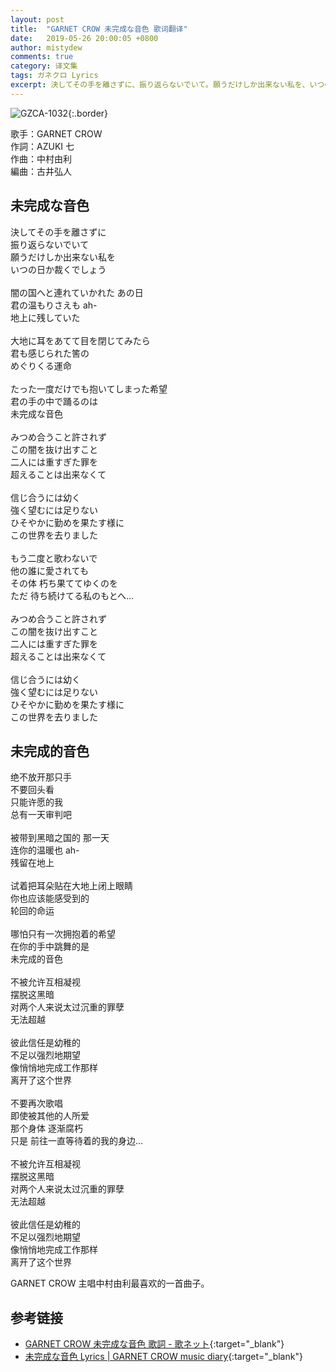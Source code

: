 ```yaml
---
layout: post
title:  "GARNET CROW 未完成な音色 歌词翻译"
date:   2019-05-26 20:00:05 +0800
author: mistydew
comments: true
category: 译文集
tags: ガネクロ Lyrics
excerpt: 決してその手を離さずに、振り返らないでいて。願うだけしか出来ない私を、いつの日か裁くでしょう。
---
```

![GZCA-1032](https://crowsub.github.io/assets/images/discography/single/GZCA-1032.jpg){:.border}

歌手：GARNET CROW<br>
作詞：AZUKI 七<br>
作曲：中村由利<br>
編曲：古井弘人

<div class="lyric-original">
  <h2>未完成な音色</h2>
  <p>
    決してその手を離さずに<br>
    振り返らないでいて<br>
    願うだけしか出来ない私を<br>
    いつの日か裁くでしょう<br>
    <br>
    闇の国へと連れていかれた あの日<br>
    君の温もりさえも ah-<br>
    地上に残していた<br>
    <br>
    大地に耳をあてて目を閉じてみたら<br>
    君も感じられた筈の<br>
    めぐりくる運命<br>
    <br>
    たった一度だけでも抱いてしまった希望<br>
    君の手の中で踊るのは<br>
    未完成な音色<br>
    <br>
    みつめ合うこと許されず<br>
    この闇を抜け出すこと<br>
    二人には重すぎた罪を<br>
    超えることは出来なくて<br>
    <br>
    信じ合うには幼く<br>
    強く望むには足りない<br>
    ひそやかに勤めを果たす様に<br>
    この世界を去りました<br>
    <br>
    もう二度と歌わないで<br>
    他の誰に愛されても<br>
    その体 朽ち果ててゆくのを<br>
    ただ 待ち続けてる私のもとへ…<br>
    <br>
    みつめ合うこと許されず<br>
    この闇を抜け出すこと<br>
    二人には重すぎた罪を<br>
    超えることは出来なくて<br>
    <br>
    信じ合うには幼く<br>
    強く望むには足りない<br>
    ひそやかに勤めを果たす様に<br>
    この世界を去りました
  </p>
</div>

<div class="lyric-translation">
  <h2>未完成的音色</h2>
  <p>
    绝不放开那只手<br>
    不要回头看<br>
    只能许愿的我<br>
    总有一天审判吧<br>
    <br>
    被带到黑暗之国的 那一天<br>
    连你的温暖也 ah-<br>
    残留在地上<br>
    <br>
    试着把耳朵贴在大地上闭上眼睛<br>
    你也应该能感受到的<br>
    轮回的命运<br>
    <br>
    哪怕只有一次拥抱着的希望<br>
    在你的手中跳舞的是<br>
    未完成的音色<br>
    <br>
    不被允许互相凝视<br>
    摆脱这黑暗<br>
    对两个人来说太过沉重的罪孽<br>
    无法超越<br>
    <br>
    彼此信任是幼稚的<br>
    不足以强烈地期望<br>
    像悄悄地完成工作那样<br>
    离开了这个世界<br>
    <br>
    不要再次歌唱<br>
    即使被其他的人所爱<br>
    那个身体 逐渐腐朽<br>
    只是 前往一直等待着的我的身边…<br>
    <br>
    不被允许互相凝视<br>
    摆脱这黑暗<br>
    对两个人来说太过沉重的罪孽<br>
    无法超越<br>
    <br>
    彼此信任是幼稚的<br>
    不足以强烈地期望<br>
    像悄悄地完成工作那样<br>
    离开了这个世界
  </p>
</div>

GARNET CROW 主唱中村由利最喜欢的一首曲子。

## 参考链接

* [GARNET CROW 未完成な音色 歌詞 - 歌ネット](https://www.uta-net.com/song/20146){:target="_blank"}
* [未完成な音色 Lyrics \| GARNET CROW music diary](https://crowsub.github.io/lyrics/original/未完成な音色.html){:target="_blank"}
